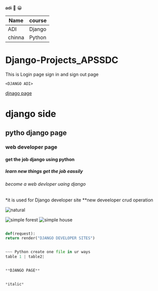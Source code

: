 ~~adi~~
	:green_heart:
:grinning:

Name | course |
-------|-------
ADI | Django
chinna | Python

# Django-Projects_APSSDC
This is Login page sign in and sign out page

`<DJANGO ADI>` 

[djnago page](www.google.com)

# django side
## pytho django page
### web developer page
#### get the job django using python 
##### learn new things get the job eassily
###### become  a  web devloper uaing django

*it is used for Django developer site 
**new deveeloper crud operation




![natural](https://i.pinimg.com/originals/1c/aa/c5/1caac55143e3e11461c6ae5962403deb.jpg)

![simple forest](https://www.marshallsindia.com/images/younique/nature/nature-cover-slider-6.jpg)
![simple house](https://i.ytimg.com/vi/r0m31joZaoE/maxresdefault.jpg)


~~~ python

def(request):
return render("DJANGO DEVELOPER SITES")


~~~ Python create one file in ur ways 
table 1 | table2|


**DJANGO PAGE**


*italic*
